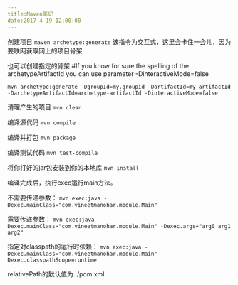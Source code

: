 ```yaml
---
title:Maven笔记
date:2017-4-19 12:00:00
---
```

创建项目
`maven archetype:generate`
该指令为交互式，这里会卡住一会儿，因为要联网获取网上的项目骨架

也可以创建指定的骨架
#If you know for sure the spelling of the archetypeArtifactId you can use parameter -DinteractiveMode=false

`mvn archetype:generate
-DgroupId=my.groupid
-DartifactId=my-artifactId
-DarchetypeArtifactId=archetype-artifactId
-DinteractiveMode=false`

清理产生的项目
`mvn clean`

编译源代码
`mvn compile`

编译并打包
`mvn package`

编译测试代码
`mvn test-compile`

将你打好的jar包安装到你的本地库
`mvn install`

编译完成后，执行exec运行main方法。

不需要传递参数：
`mvn exec:java -Dexec.mainClass="com.vineetmanohar.module.Main"`

需要传递参数：
`mvn exec:java -Dexec.mainClass="com.vineetmanohar.module.Main" -Dexec.args="arg0 arg1 arg2"`

指定对classpath的运行时依赖：
`mvn exec:java -Dexec.mainClass="com.vineetmanohar.module.Main" -Dexec.classpathScope=runtime`

relativePath的默认值为../pom.xml
